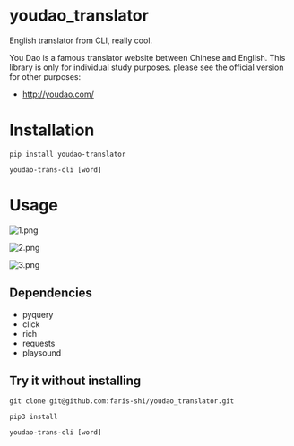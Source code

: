 # youdao_translator

English translator from CLI, really cool. 

You Dao is a famous translator website between Chinese and English. This library is only for individual study purposes. please see the official version for other purposes:

- http://youdao.com/


# Installation

```
pip install youdao-translator

youdao-trans-cli [word]
```

# Usage

![1.png](https://i.loli.net/2021/01/29/qc7DPH91pKFxjlb.png)

![2.png](https://i.loli.net/2021/01/29/DWcXuAwEIy67UOj.png)

![3.png](https://i.loli.net/2021/01/29/ToL54AHDJkP3GmU.png)

## Dependencies

- pyquery
- click
- rich
- requests
- playsound

## Try it without installing

```
git clone git@github.com:faris-shi/youdao_translator.git

pip3 install

youdao-trans-cli [word]
```